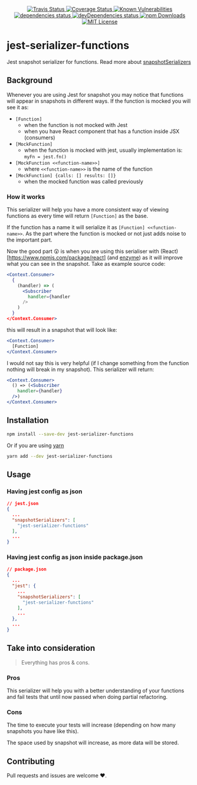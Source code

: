 <p align="center">
  <a href="https://travis-ci.org/darkyndy/jest-serializer-functions">
    <img
      alt="Travis Status"
      src="https://travis-ci.org/darkyndy/jest-serializer-functions.svg?branch=master"
    />
  </a>
  <a href="https://codecov.io/gh/darkyndy/jest-serializer-functions">
    <img
      alt="Coverage Status"
      src="https://codecov.io/gh/darkyndy/jest-serializer-functions/branch/master/graph/badge.svg"
    />
  </a>
  <a href="https://snyk.io/test/github/darkyndy/jest-serializer-functions?targetFile=package.json">
    <img
      alt="Known Vulnerabilities"
      src="https://snyk.io/test/github/darkyndy/jest-serializer-functions/badge.svg?targetFile=package.json"
      data-canonical-src="https://snyk.io/test/github/darkyndy/jest-serializer-functions?targetFile=package.json"
      style="max-width:100%;"
    />
  </a>
  <a href="https://david-dm.org/darkyndy/jest-serializer-functions">
    <img
      alt="dependencies status"
      src="https://david-dm.org/darkyndy/jest-serializer-functions/status.svg"
    />
  </a>
  <a href="https://david-dm.org/darkyndy/jest-serializer-functions?type=dev">
    <img
      alt="devDependencies status"
      src="https://david-dm.org/darkyndy/jest-serializer-functions/dev-status.svg"
    />
  </a>
  <a href="https://www.npmjs.com/package/jest-serializer-functions">
    <img
      alt="npm Downloads"
      src="https://img.shields.io/npm/dm/jest-serializer-functions.svg?maxAge=57600"
    />
  </a>
  <a href="https://github.com/darkyndy/jest-serializer-functions/blob/master/LICENSE">
    <img
      alt="MIT License"
      src="https://img.shields.io/npm/l/jest-serializer-functions.svg"
    />
  </a>
</p>


# jest-serializer-functions
Jest snapshot serializer for functions. Read more about [snapshotSerializers](https://jestjs.io/docs/en/configuration.html#snapshotserializers-array-string)

## Background
Whenever you are using Jest for snapshot you may notice that functions will appear in snapshots in different ways.
If the function is mocked you will see it as:
* `[Function]`
  * when the function is not mocked with Jest
  * when you have React component that has a function inside JSX (consumers) 
* `[MockFunction]`
  * when the function is mocked with jest, usually implementation is: `myFn = jest.fn()`
* `[MockFunction <<function-name>>]`
  * where `<<function-name>>` is the name of the function
* ```[MockFunction] {calls: [] results: []}```
  * when the mocked function was called previously
  
### How it works
This serializer will help you have a more consistent way of viewing functions as every time will return `[Function]` as the base.

If the function has a name it will serialize it as `[Function] <<function-name>>`.
As the part where the function is mocked or not just adds noise to the important part.

Now the good part :astonished: is when you are using this serialiser
with (React)[https://www.npmjs.com/package/react] (and [enzyme](https://www.npmjs.com/package/enzyme))
as it will improve what you can see in the snapshot. Take as example source code:
```jsx
<Context.Consumer>
  {
    (handler) => (
      <Subscriber
        handler={handler
      />
    )
  }
</Context.Consumer>
```
this will result in a snapshot that will look like:
```jsx
<Context.Consumer>
  [Function]
</Context.Consumer>
```
I would not say this is very helpful (if I change something from the function nothing will break in my snapshot).
This serializer will return:

```jsx
<Context.Consumer>
  () => (<Subscriber
    handler={handler}
  />)
</Context.Consumer>
```

## Installation
```sh
npm install --save-dev jest-serializer-functions
```
Or if you are using [yarn](https://yarnpkg.com/en/)
```sh
yarn add --dev jest-serializer-functions
```

## Usage

### Having jest config as json
```json
// jest.json
{
  ...
  "snapshotSerializers": [
    "jest-serializer-functions"
  ],
  ...
}
```

### Having jest config as json inside package.json
```json
// package.json
{
  ...
  "jest": {
    ...
    "snapshotSerializers": [
      "jest-serializer-functions"
    ],
    ...
  },
  ...
}
```

## Take into consideration

> Everything has pros & cons.

### Pros
This serializer will help you with a better understanding of your functions and fail tests that until now passed when doing partial refactoring.

### Cons
The time to execute your tests will increase (depending on how many snapshots you have like this).

The space used by snapshot will increase, as more data will be stored.

## Contributing

Pull requests and issues are welcome :heart:.
